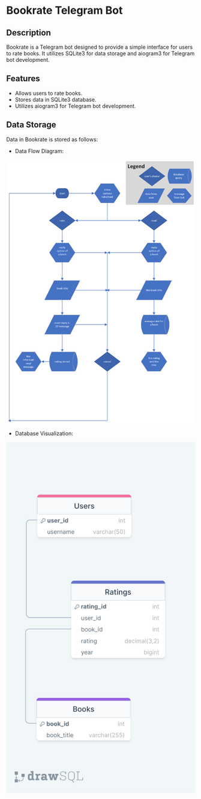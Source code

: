 # Bookrate Telegram Bot

## Description
Bookrate is a Telegram bot designed to provide a simple interface for users to rate books. It utilizes SQLite3 for data storage and aiogram3 for Telegram bot development.

## Features
- Allows users to rate books.
- Stores data in SQLite3 database.
- Utilizes aiogram3 for Telegram bot development.

## Data Storage
Data in Bookrate is stored as follows:
- Data Flow Diagram:

![Data Flow Diagram](visualization/bookrate_bot.png)
- Database Visualization:

![Database Visualization](visualization/bookrate_db.png)
